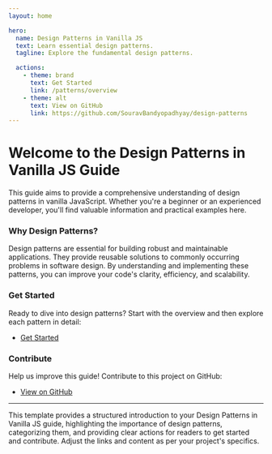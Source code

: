 ```yaml
---
layout: home

hero:
  name: Design Patterns in Vanilla JS
  text: Learn essential design patterns.
  tagline: Explore the fundamental design patterns.

  actions:
    - theme: brand
      text: Get Started
      link: /patterns/overview
    - theme: alt
      text: View on GitHub
      link: https://github.com/SouravBandyopadhyay/design-patterns
---
```


# Welcome to the Design Patterns in Vanilla JS Guide

This guide aims to provide a comprehensive understanding of design patterns in vanilla JavaScript. Whether you're a beginner or an experienced developer, you'll find valuable information and practical examples here.

### Why Design Patterns?

Design patterns are essential for building robust and maintainable applications. They provide reusable solutions to commonly occurring problems in software design. By understanding and implementing these patterns, you can improve your code's clarity, efficiency, and scalability.

<!-- ### Categories of Design Patterns

This guide covers three main categories of design patterns:

1. **Creational Patterns**

   - **Singleton**: Ensure a class has only one instance and provide a global point of access to it.
   - **Factory**: Create objects without specifying the exact class of object that will be created.

2. **Structural Patterns**

   - **Adapter**: Convert the interface of a class into another interface clients expect.
   - **Decorator**: Attach additional responsibilities to an object dynamically.

3. **Behavioral Patterns**
   - **Observer**: Define a one-to-many dependency between objects so that when one object changes state, all its dependents are notified and updated automatically.
   - **Strategy**: Define a family of algorithms, encapsulate each one, and make them interchangeable. -->

### Get Started

Ready to dive into design patterns? Start with the overview and then explore each pattern in detail:

- [Get Started](/patterns/overview)

### Contribute

Help us improve this guide! Contribute to this project on GitHub:

- [View on GitHub](https://github.com/your-repo-url)

---

This template provides a structured introduction to your Design Patterns in Vanilla JS guide, highlighting the importance of design patterns, categorizing them, and providing clear actions for readers to get started and contribute. Adjust the links and content as per your project's specifics.
